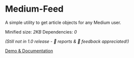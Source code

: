 # Medium-Feed

A simple utility to get article objects for any Medium user.

Minified size: _2KB_
Dependencies: _0_

_(Still not in 1.0 release - 🐞 reports & 💬 feedback appreciated!)_

[Demo & Documentation](https://ghosts.github.io/medium-feed/ "Medium-Feed Documentation")
